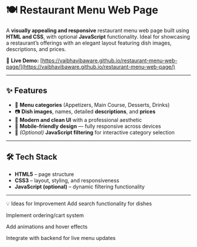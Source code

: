 # 🍽️ Restaurant Menu Web Page

A **visually appealing and responsive** restaurant menu web page built using **HTML and CSS**, with optional **JavaScript** functionality. Ideal for showcasing a restaurant’s offerings with an elegant layout featuring dish images, descriptions, and prices.

🔗 **Live Demo:** [https://vaibhavibaware.github.io/restaurant-menu-web-page/](https://vaibhavibaware.github.io/restaurant-menu-web-page/)

---

## ✨ Features

- 🍕 **Menu categories** (Appetizers, Main Course, Desserts, Drinks)
- 📷 **Dish images**, names, detailed **descriptions**, and **prices**
- 🎨 **Modern and clean UI** with a professional aesthetic
- 📱 **Mobile-friendly design** — fully responsive across devices
- 🔄 *(Optional)* **JavaScript filtering** for interactive category selection

---

## 🛠️ Tech Stack

- **HTML5** – page structure
- **CSS3** – layout, styling, and responsiveness
- **JavaScript (optional)** – dynamic filtering functionality

---
💡 Ideas for Improvement
Add search functionality for dishes

Implement ordering/cart system

Add animations and hover effects

Integrate with backend for live menu updates
